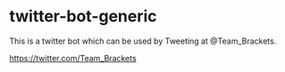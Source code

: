 # twitter-bot-generic
This is a twitter bot which can be used by Tweeting at @Team_Brackets.

https://twitter.com/Team_Brackets
